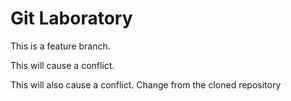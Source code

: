 # Git Laboratory
This is a feature branch.


This will cause a conflict.

This will also cause a conflict.
Change from the cloned repository
